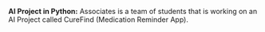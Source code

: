 **AI Project in Python:**
Associates is a team of students that is working on an AI Project called CureFind (Medication Reminder App).
